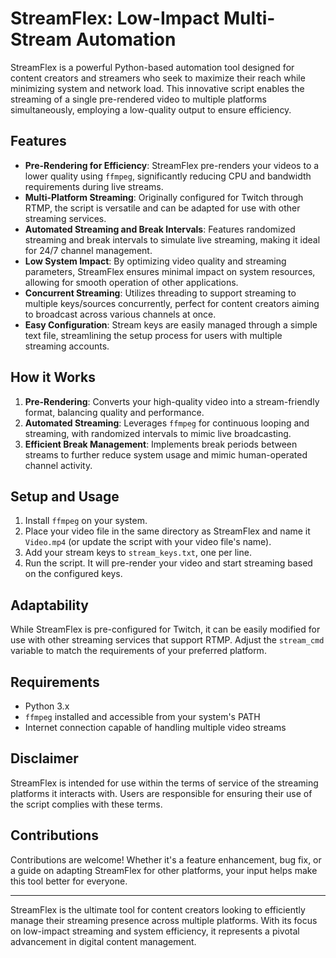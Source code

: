 # StreamFlex: Low-Impact Multi-Stream Automation

StreamFlex is a powerful Python-based automation tool designed for content creators and streamers who seek to maximize their reach while minimizing system and network load. This innovative script enables the streaming of a single pre-rendered video to multiple platforms simultaneously, employing a low-quality output to ensure efficiency.

## Features

- **Pre-Rendering for Efficiency**: StreamFlex pre-renders your videos to a lower quality using `ffmpeg`, significantly reducing CPU and bandwidth requirements during live streams.
- **Multi-Platform Streaming**: Originally configured for Twitch through RTMP, the script is versatile and can be adapted for use with other streaming services.
- **Automated Streaming and Break Intervals**: Features randomized streaming and break intervals to simulate live streaming, making it ideal for 24/7 channel management.
- **Low System Impact**: By optimizing video quality and streaming parameters, StreamFlex ensures minimal impact on system resources, allowing for smooth operation of other applications.
- **Concurrent Streaming**: Utilizes threading to support streaming to multiple keys/sources concurrently, perfect for content creators aiming to broadcast across various channels at once.
- **Easy Configuration**: Stream keys are easily managed through a simple text file, streamlining the setup process for users with multiple streaming accounts.

## How it Works

1. **Pre-Rendering**: Converts your high-quality video into a stream-friendly format, balancing quality and performance.
2. **Automated Streaming**: Leverages `ffmpeg` for continuous looping and streaming, with randomized intervals to mimic live broadcasting.
3. **Efficient Break Management**: Implements break periods between streams to further reduce system usage and mimic human-operated channel activity.

## Setup and Usage

1. Install `ffmpeg` on your system.
2. Place your video file in the same directory as StreamFlex and name it `Video.mp4` (or update the script with your video file's name).
3. Add your stream keys to `stream_keys.txt`, one per line.
4. Run the script. It will pre-render your video and start streaming based on the configured keys.

## Adaptability

While StreamFlex is pre-configured for Twitch, it can be easily modified for use with other streaming services that support RTMP. Adjust the `stream_cmd` variable to match the requirements of your preferred platform.

## Requirements

- Python 3.x
- `ffmpeg` installed and accessible from your system's PATH
- Internet connection capable of handling multiple video streams

## Disclaimer

StreamFlex is intended for use within the terms of service of the streaming platforms it interacts with. Users are responsible for ensuring their use of the script complies with these terms.

## Contributions

Contributions are welcome! Whether it's a feature enhancement, bug fix, or a guide on adapting StreamFlex for other platforms, your input helps make this tool better for everyone.

---
StreamFlex is the ultimate tool for content creators looking to efficiently manage their streaming presence across multiple platforms. With its focus on low-impact streaming and system efficiency, it represents a pivotal advancement in digital content management.
